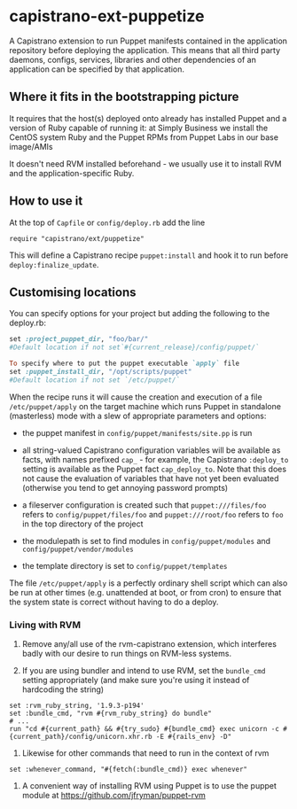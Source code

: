 # capistrano-ext-puppetize

A Capistrano extension to run Puppet manifests contained in the application repository before deploying the application.  This means that all third party daemons, configs, services, libraries and other dependencies of an application can be specified by that application.


## Where it fits in the bootstrapping picture

It requires that the host(s) deployed onto already has installed Puppet and a version of Ruby capable of running it: at Simply Business we install the CentOS system Ruby and the Puppet RPMs from Puppet Labs in our base image/AMIs

It doesn't need RVM installed beforehand - we usually use it to install RVM and the application-specific Ruby.


## How to use it 

At the top of `Capfile` or `config/deploy.rb` add the line
````
require "capistrano/ext/puppetize"
````
This will define a Capistrano recipe `puppet:install` and hook it to run before `deploy:finalize_update`.  

## Customising locations

You can specify options for your project but adding the following to the deploy.rb:
```ruby
set :project_puppet_dir, "foo/bar/"
#Default location if not set`#{current_release}/config/puppet/`

To specify where to put the puppet executable `apply` file
set :puppet_install_dir, "/opt/scripts/puppet"
#Default location if not set `/etc/puppet/`
```

When the recipe runs it will cause the creation and execution of a file `/etc/puppet/apply` on the target machine which runs Puppet in standalone (masterless) mode with a slew of appropriate parameters and options:

* the puppet manifest in `config/puppet/manifests/site.pp` is run

* all string-valued Capistrano configuration variables will be available as facts, with names prefixed `cap_` - for example, the Capistrano `:deploy_to` setting is available as the Puppet fact `cap_deploy_to`.  Note that this does not cause the evaluation of variables that have not yet been evaluated (otherwise you tend to get annoying password prompts) 

* a fileserver configuration is created such that `puppet:///files/foo` refers to `config/puppet/files/foo` and `puppet:///root/foo` refers to `foo` in the top directory of the project

* the modulepath is set to find modules in `config/puppet/modules` and 
`config/puppet/vendor/modules`

* the template directory is set to `config/puppet/templates`

The file `/etc/puppet/apply` is a perfectly ordinary shell script which can also be run at other times (e.g. unattended at boot, or from cron) to ensure that the system state is correct without having to do a deploy.


### Living with RVM

1. Remove any/all use of the rvm-capistrano extension, which interferes badly with our desire to run things on RVM-less systems. 

1. If you are using bundler and intend to use RVM, set the `bundle_cmd` setting appropriately (and make sure you're using it instead of hardcoding the string)

````
set :rvm_ruby_string, '1.9.3-p194'
set :bundle_cmd, "rvm #{rvm_ruby_string} do bundle" 
# ...
run "cd #{current_path} && #{try_sudo} #{bundle_cmd} exec unicorn -c #{current_path}/config/unicorn.xhr.rb -E #{rails_env} -D"
````

1. Likewise for other commands that need to run in the context of rvm
````
set :whenever_command, "#{fetch(:bundle_cmd)} exec whenever"
````
1. A convenient way of installing RVM using Puppet is to use the puppet module at https://github.com/jfryman/puppet-rvm


